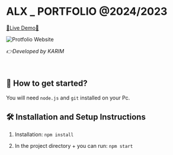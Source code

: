 # ALX _ PORTFOLIO @2024/2023

[🔗Live Demo🔗]()

![Protfolio Website]()


*👉Developed by KARIM*


<br />

## 🚀 How to get started?

You will need `node.js` and `git` installed on your Pc.

## 🛠 Installation and Setup Instructions

1. Installation: `npm install`

2. In the project directory + you can run: `npm start`




